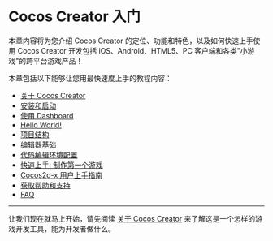 # Cocos Creator 入门

本章内容将为您介绍 Cocos Creator 的定位、功能和特色，以及如何快速上手使用 Cocos Creator 开发包括 iOS、Android、HTML5、PC 客户端和各类"小游戏"的跨平台游戏产品！

本章包括以下能够让您用最快速度上手的教程内容：

- [关于 Cocos Creator](introduction.md)
- [安装和启动](install.md)
- [使用 Dashboard](dashboard.md)
- [Hello World!](hello-world.md)
- [项目结构](project-structure.md)
- [编辑器基础](basics/editor-overview.md)
- [代码编辑环境配置](coding-setup.md)
- [快速上手: 制作第一个游戏](quick-start.md)
- [Cocos2d-x 用户上手指南](cocos2d-x-guide.md)
- [获取帮助和支持](support.md)
- [FAQ](faq.md)

---

让我们现在就马上开始，请先阅读 [关于 Cocos Creator](introduction.md) 来了解这是一个怎样的游戏开发工具，能为开发者做什么。